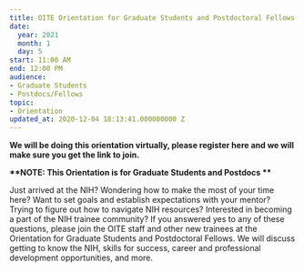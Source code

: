 ```yaml
---
title: OITE Orientation for Graduate Students and Postdoctoral Fellows
date:
  year: 2021
  month: 1
  day: 5
start: 11:00 AM
end: 12:00 PM
audience:
- Graduate Students
- Postdocs/Fellows
topic:
- Orientation
updated_at: 2020-12-04 18:13:41.000000000 Z
---
```

**We will be doing this orientation virtually, please register here and
we will make sure you get the link to join.**

**\*\*NOTE: This Orientation is for <span>Graduate Students and Postdocs </span>\*\***

Just arrived at the NIH? Wondering how to make the most of your time
here? Want to set goals and establish expectations with your mentor?
Trying to figure out how to navigate NIH resources? Interested in
becoming a part of the NIH trainee community? If you answered yes to any
of these questions, please join the OITE staff and other new trainees at
the Orientation for Graduate Students and Postdoctoral Fellows. We will
discuss getting to know the NIH, skills for success, career and
professional development opportunities, and more.
